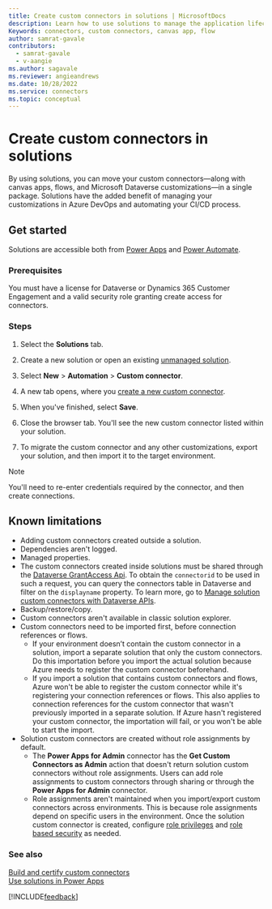 ```yaml
---
title: Create custom connectors in solutions | MicrosoftDocs
description: Learn how to use solutions to manage the application lifecycle of custom connectors.
Keywords: connectors, custom connectors, canvas app, flow
author: samrat-gavale
contributors:
  - samrat-gavale
  - v-aangie
ms.author: sagavale
ms.reviewer: angieandrews
ms.date: 10/28/2022
ms.service: connectors
ms.topic: conceptual
---
```

# Create custom connectors in solutions

By using solutions, you can move your custom connectors&mdash;along with canvas apps, flows, and Microsoft Dataverse customizations&mdash;in a single package. Solutions have the added benefit of managing your customizations in Azure DevOps and automating your CI/CD process.

## Get started

Solutions are accessible both from [Power Apps](https://make.powerapps.com) and [Power Automate](https://flow.microsoft.com).

### Prerequisites

You must have a license for Dataverse or Dynamics 365 Customer Engagement and a valid security role granting create access for connectors.

### Steps

1. Select the **Solutions** tab.

1. Create a new solution or open an existing [unmanaged solution](/powerapps/maker/data-platform/solutions-overview).

1. Select **New** > **Automation** > **Custom connector**.

1. A new tab opens, where you [create a new custom connector](index.md).

1. When you've finished, select **Save**.

1. Close the browser tab. You'll see the new custom connector listed within your solution.

1. To migrate the custom connector and any other customizations, export your solution, and then import it to the target environment.

> [!NOTE]
>
> You'll need to re-enter credentials required by the connector, and then create connections.

## Known limitations

- Adding custom connectors created outside a solution.
- Dependencies aren't logged.
- Managed properties.
- The custom connectors created inside solutions must be shared through the [Dataverse GrantAccess Api](/power-apps/developer/data-platform/webapi/reference/grantaccess). To obtain the `connectorid` to be used in such a request, you can query the connectors table in Dataverse and filter on the `displayname` property. To learn more, go to [Manage solution custom connectors with Dataverse APIs](solution-custom-api.md).
- Backup/restore/copy.
- Custom connectors aren't available in classic solution explorer.
- Custom connectors need to be imported first, before connection references or flows.
  - If your environment doesn’t contain the custom connector in a solution, import a separate solution that only the custom connectors. Do this importation before you import the actual solution because Azure needs to register the custom connector beforehand.
  - If you import a solution that contains custom connectors and flows, Azure won't be able to register the custom connector while it's registering your connection references or flows. This also applies to connection references for the custom connector that wasn't previously imported in a separate solution. If Azure hasn't registered your custom connector, the importation will fail, or you won't be able to start the import.
- Solution custom connectors are created without role assignments by default.
  - The **Power Apps for Admin** connector has the **Get Custom Connectors as Admin** action that doesn't return solution custom connectors without role assignments. Users can add role assignments to custom connectors through sharing or through the **Power Apps for Admin** connector.
  - Role assignments aren't maintained when you import/export custom connectors across environments. This is because role assignments depend on specific users in the environment. Once the solution custom connector is created, configure [role privileges](/power-platform/admin/security-roles-privileges) and [role based security](/power-platform/admin/database-security) as needed.

### See also

[Build and certify custom connectors](/powerapps/maker/canvas-apps/register-custom-api)<br/>
[Use solutions in Power Apps](/powerapps/maker/common-data-service/use-solution-explorer)

[!INCLUDE[feedback](../includes/feedback.md)]
